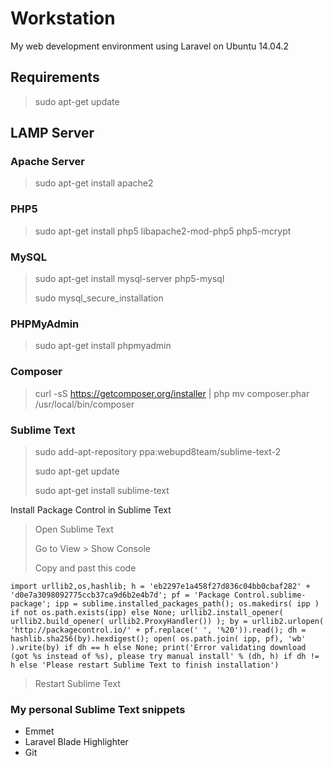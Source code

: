 # Workstation
My web development environment using Laravel on Ubuntu 14.04.2

## Requirements

> sudo apt-get update

## LAMP Server

### Apache Server
> sudo apt-get install apache2

### PHP5
> sudo apt-get install php5 libapache2-mod-php5 php5-mcrypt

### MySQL
> sudo apt-get install mysql-server php5-mysql
>
> sudo mysql_secure_installation

### PHPMyAdmin
> sudo apt-get install phpmyadmin

### Composer
> curl -sS https://getcomposer.org/installer | php
> mv composer.phar /usr/local/bin/composer

### Sublime Text
> sudo add-apt-repository ppa:webupd8team/sublime-text-2
>
> sudo apt-get update
>
> sudo apt-get install sublime-text

Install Package Control in Sublime Text

> Open Sublime Text
>
> Go to View > Show Console
>
> Copy and past this code

```
import urllib2,os,hashlib; h = 'eb2297e1a458f27d836c04bb0cbaf282' + 'd0e7a3098092775ccb37ca9d6b2e4b7d'; pf = 'Package Control.sublime-package'; ipp = sublime.installed_packages_path(); os.makedirs( ipp ) if not os.path.exists(ipp) else None; urllib2.install_opener( urllib2.build_opener( urllib2.ProxyHandler()) ); by = urllib2.urlopen( 'http://packagecontrol.io/' + pf.replace(' ', '%20')).read(); dh = hashlib.sha256(by).hexdigest(); open( os.path.join( ipp, pf), 'wb' ).write(by) if dh == h else None; print('Error validating download (got %s instead of %s), please try manual install' % (dh, h) if dh != h else 'Please restart Sublime Text to finish installation')
```

> Restart Sublime Text

### My personal Sublime Text snippets
* Emmet
* Laravel Blade Highlighter
* Git
